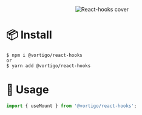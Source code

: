 <div align="center">

![React-hooks cover](https://user-images.githubusercontent.com/86121594/153103916-4b832e10-c3b7-43fe-b71e-fc1bc928a522.png)

</div>

# 📦 Install

```
$ npm i @vortigo/react-hooks
or
$ yarn add @vortigo/react-hooks
```

# 🔨 Usage

```ts
import { useMount } from '@vortigo/react-hooks';
```
